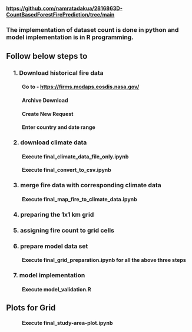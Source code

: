 #### https://github.com/namratadakua/2816863D-CountBasedForestFirePrediction/tree/main

### The implementation of dataset count is done in python and model implementation is in R programming.

## Follow below steps to

###  &nbsp;&nbsp;&nbsp;&nbsp; 1. Download historical fire data
#### &nbsp;&nbsp;&nbsp;&nbsp;&nbsp;&nbsp;&nbsp;&nbsp;&nbsp;&nbsp;&nbsp;&nbsp; Go to - https://firms.modaps.eosdis.nasa.gov/
#### &nbsp;&nbsp;&nbsp;&nbsp;&nbsp;&nbsp;&nbsp;&nbsp;&nbsp;&nbsp;&nbsp;&nbsp; Archive Download
#### &nbsp;&nbsp;&nbsp;&nbsp;&nbsp;&nbsp;&nbsp;&nbsp;&nbsp;&nbsp;&nbsp;&nbsp; Create New Request
#### &nbsp;&nbsp;&nbsp;&nbsp;&nbsp;&nbsp;&nbsp;&nbsp;&nbsp;&nbsp;&nbsp;&nbsp; Enter country and date range 

### &nbsp;&nbsp;&nbsp;&nbsp; 2. download climate data
#### &nbsp;&nbsp;&nbsp;&nbsp;&nbsp;&nbsp;&nbsp;&nbsp;&nbsp;&nbsp;&nbsp;&nbsp; Execute final_climate_data_file_only.ipynb
#### &nbsp;&nbsp;&nbsp;&nbsp;&nbsp;&nbsp;&nbsp;&nbsp;&nbsp;&nbsp;&nbsp;&nbsp; Execute final_convert_to_csv.ipynb

### &nbsp;&nbsp;&nbsp;&nbsp; 3. merge fire data with corresponding climate data
#### &nbsp;&nbsp;&nbsp;&nbsp;&nbsp;&nbsp;&nbsp;&nbsp;&nbsp;&nbsp;&nbsp;&nbsp; Execute final_map_fire_to_climate_data.ipynb

### &nbsp;&nbsp;&nbsp;&nbsp; 4. preparing the 1x1 km grid
### &nbsp;&nbsp;&nbsp;&nbsp; 5. assigning fire count to grid cells
### &nbsp;&nbsp;&nbsp;&nbsp; 6. prepare model data set
#### &nbsp;&nbsp;&nbsp;&nbsp;&nbsp;&nbsp;&nbsp;&nbsp;&nbsp;&nbsp;&nbsp;&nbsp; Execute final_grid_preparation.ipynb for all the above three steps

### &nbsp;&nbsp;&nbsp;&nbsp; 7. model implementation
#### &nbsp;&nbsp;&nbsp;&nbsp;&nbsp;&nbsp;&nbsp;&nbsp;&nbsp;&nbsp;&nbsp;&nbsp; Execute model_validation.R

## Plots for Grid
#### &nbsp;&nbsp;&nbsp;&nbsp;&nbsp;&nbsp;&nbsp;&nbsp;&nbsp;&nbsp;&nbsp;&nbsp; Execute final_study-area-plot.ipynb